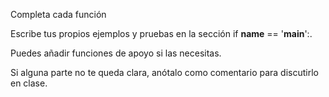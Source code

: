 Completa cada función

Escribe tus propios ejemplos y pruebas en la sección if __name__ == '__main__':.

Puedes añadir funciones de apoyo si las necesitas.

Si alguna parte no te queda clara, anótalo como comentario para discutirlo en clase.